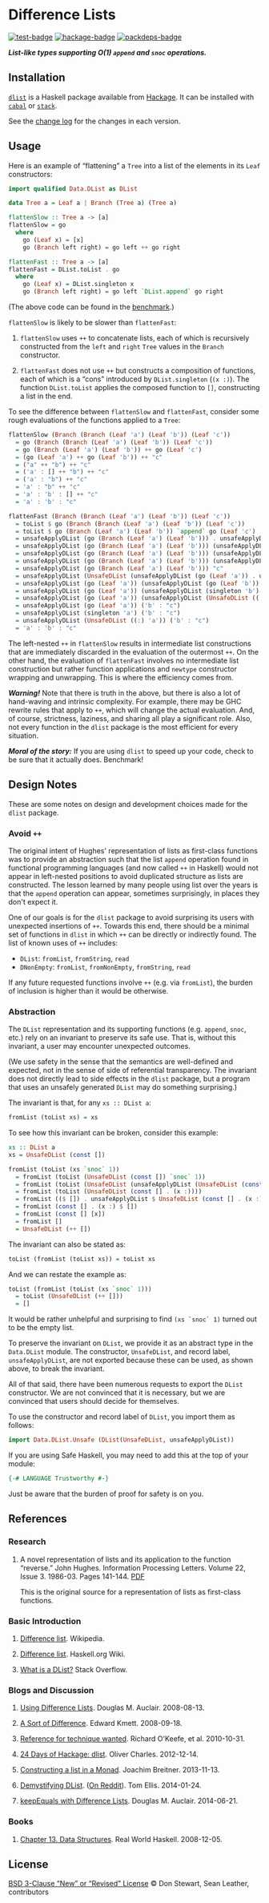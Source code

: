# Difference Lists

<!-- Badges -->

[![test-badge][]][test]
[![hackage-badge][]][hackage-dlist]
[![packdeps-badge][]][packdeps]

<!-- Brief description -->

_**List-like types supporting _O_(1) `append` and `snoc` operations.**_

<!-- Sections -->

## Installation

[`dlist`][hackage-dlist] is a Haskell package available from [Hackage][hackage].
It can be installed with [`cabal`][cabal] or [`stack`][stack].

See the [change log](./changelog.md) for the changes in each version.

## Usage

Here is an example of “flattening” a `Tree` into a list of the elements in its
`Leaf` constructors:

```haskell
import qualified Data.DList as DList

data Tree a = Leaf a | Branch (Tree a) (Tree a)

flattenSlow :: Tree a -> [a]
flattenSlow = go
  where
    go (Leaf x) = [x]
    go (Branch left right) = go left ++ go right

flattenFast :: Tree a -> [a]
flattenFast = DList.toList . go
  where
    go (Leaf x) = DList.singleton x
    go (Branch left right) = go left `DList.append` go right
```

(The above code can be found in the [benchmark][].)

`flattenSlow` is likely to be slower than `flattenFast`:

1. `flattenSlow` uses `++` to concatenate lists, each of which is recursively
   constructed from the `left` and `right` `Tree` values in the `Branch`
   constructor.

2. `flattenFast` does not use `++` but constructs a composition of functions,
   each of which is a “cons” introduced by `DList.singleton` (`(x :)`). The
   function `DList.toList` applies the composed function to `[]`, constructing
   a list in the end.

To see the difference between `flattenSlow` and `flattenFast`, consider some
rough evaluations of the functions applied to a `Tree`:

```haskell
flattenSlow (Branch (Branch (Leaf 'a') (Leaf 'b')) (Leaf 'c'))
  = go (Branch (Branch (Leaf 'a') (Leaf 'b')) (Leaf 'c'))
  = go (Branch (Leaf 'a') (Leaf 'b')) ++ go (Leaf 'c')
  = (go (Leaf 'a') ++ go (Leaf 'b')) ++ "c"
  = ("a" ++ "b") ++ "c"
  = ('a' : [] ++ "b") ++ "c"
  = ('a' : "b") ++ "c"
  = 'a' : "b" ++ "c"
  = 'a' : 'b' : [] ++ "c"
  = 'a' : 'b' : "c"
```

```haskell
flattenFast (Branch (Branch (Leaf 'a') (Leaf 'b')) (Leaf 'c'))
  = toList $ go (Branch (Branch (Leaf 'a') (Leaf 'b')) (Leaf 'c'))
  = toList $ go (Branch (Leaf 'a') (Leaf 'b')) `append` go (Leaf 'c')
  = unsafeApplyDList (go (Branch (Leaf 'a') (Leaf 'b'))) . unsafeApplyDList (go (Leaf 'c')) $ []
  = unsafeApplyDList (go (Branch (Leaf 'a') (Leaf 'b'))) (unsafeApplyDList (go (Leaf 'c')) [])
  = unsafeApplyDList (go (Branch (Leaf 'a') (Leaf 'b'))) (unsafeApplyDList (singleton 'c') [])
  = unsafeApplyDList (go (Branch (Leaf 'a') (Leaf 'b'))) (unsafeApplyDList (UnsafeDList ((:) 'c')) [])
  = unsafeApplyDList (go (Branch (Leaf 'a') (Leaf 'b'))) "c"
  = unsafeApplyDList (UnsafeDList (unsafeApplyDList (go (Leaf 'a')) . unsafeApplyDList (go (Leaf 'b')))) "c"
  = unsafeApplyDList (go (Leaf 'a')) (unsafeApplyDList (go (Leaf 'b')) "c")
  = unsafeApplyDList (go (Leaf 'a')) (unsafeApplyDList (singleton 'b') "c")
  = unsafeApplyDList (go (Leaf 'a')) (unsafeApplyDList (UnsafeDList ((:) 'b')) "c")
  = unsafeApplyDList (go (Leaf 'a')) ('b' : "c")
  = unsafeApplyDList (singleton 'a') ('b' : "c")
  = unsafeApplyDList (UnsafeDList ((:) 'a')) ('b' : "c")
  = 'a' : 'b' : "c"
```

The left-nested `++` in `flattenSlow` results in intermediate list constructions
that are immediately discarded in the evaluation of the outermost `++`. On the
other hand, the evaluation of `flattenFast` involves no intermediate list
construction but rather function applications and `newtype` constructor wrapping
and unwrapping. This is where the efficiency comes from.

_**Warning!**_ Note that there is truth in the above, but there is also a lot of
hand-waving and intrinsic complexity. For example, there may be GHC rewrite
rules that apply to `++`, which will change the actual evaluation. And, of
course, strictness, laziness, and sharing all play a significant role. Also, not
every function in the `dlist` package is the most efficient for every situation.

_**Moral of the story:**_ If you are using `dlist` to speed up your code, check
to be sure that it actually does. Benchmark!

## Design Notes

These are some notes on design and development choices made for the `dlist`
package.

### Avoid `++`

The original intent of Hughes' representation of lists as first-class functions
was to provide an abstraction such that the list `append` operation found in
functional programming languages (and now called `++` in Haskell) would not
appear in left-nested positions to avoid duplicated structure as lists are
constructed. The lesson learned by many people using list over the years is that
the `append` operation can appear, sometimes surprisingly, in places they don't
expect it.

One of our goals is for the `dlist` package to avoid surprising its users with
unexpected insertions of `++`. Towards this end, there should be a minimal set
of functions in `dlist` in which `++` can be directly or indirectly found. The
list of known uses of `++` includes:

* `DList`: `fromList`, `fromString`, `read`
* `DNonEmpty`: `fromList`, `fromNonEmpty`, `fromString`, `read`

If any future requested functions involve `++` (e.g. via `fromList`), the burden
of inclusion is higher than it would be otherwise.

### Abstraction

The `DList` representation and its supporting functions (e.g. `append`, `snoc`,
etc.) rely on an invariant to preserve its safe use. That is, without this
invariant, a user may encounter unexpected outcomes.

(We use safety in the sense that the semantics are well-defined and expected,
not in the sense of side of referential transparency. The invariant does not
directly lead to side effects in the `dlist` package, but a program that uses an
unsafely generated `DList` may do something surprising.)

The invariant is that, for any `xs :: DList a`:

```haskell
fromList (toList xs) = xs
```

To see how this invariant can be broken, consider this example:

```haskell
xs :: DList a
xs = UnsafeDList (const [])

fromList (toList (xs `snoc` 1))
  = fromList (toList (UnsafeDList (const []) `snoc` 1))
  = fromList (toList (UnsafeDList (unsafeApplyDList (UnsafeDList (const [])) . (x :))))
  = fromList (toList (UnsafeDList (const [] . (x :))))
  = fromList (($ []) . unsafeApplyDList $ UnsafeDList (const [] . (x :)))
  = fromList (const [] . (x :) $ [])
  = fromList (const [] [x])
  = fromList []
  = UnsafeDList (++ [])
```

The invariant can also be stated as:

```haskell
toList (fromList (toList xs)) = toList xs
```

And we can restate the example as:

```haskell
toList (fromList (toList (xs `snoc` 1)))
  = toList (UnsafeDList (++ []))
  = []
```

It would be rather unhelpful and surprising to find ``(xs `snoc` 1)`` turned out
to be the empty list.

To preserve the invariant on `DList`, we provide it as an abstract type in the
`Data.DList` module. The constructor, `UnsafeDList`, and record label,
`unsafeApplyDList`, are not exported because these can be used, as shown above,
to break the invariant.

All of that said, there have been numerous requests to export the `DList`
constructor. We are not convinced that it is necessary, but we are convinced
that users should decide for themselves.

To use the constructor and record label of `DList`, you import them as follows:

```haskell
import Data.DList.Unsafe (DList(UnsafeDList, unsafeApplyDList))
```

If you are using Safe Haskell, you may need to add this at the top of your
module:

```haskell
{-# LANGUAGE Trustworthy #-}
```

Just be aware that the burden of proof for safety is on you.

## References

### Research

1. A novel representation of lists and its application to the function
   “reverse.” John Hughes. Information Processing Letters. Volume 22, Issue 3.
   1986-03. Pages 141-144.
   [PDF][hughes-pdf]

   This is the original source for a representation of lists as first-class functions.

### Basic Introduction

1. [Difference list][wikipedia]. Wikipedia.

2. [Difference list][wiki-haskell]. Haskell.org Wiki.

3. [What is a DList?][stack-overflow]
   Stack Overflow.

### Blogs and Discussion

1. [Using Difference Lists][blog-auclair-1].
   Douglas M. Auclair. 2008-08-13.

2. [A Sort of Difference][blog-kmett].
   Edward Kmett. 2008-09-18.

3. [Reference for technique wanted][mail-okeefe].
   Richard O'Keefe, et al. 2010-10-31.

4. [24 Days of Hackage: dlist][blog-charles].
   Oliver Charles. 2012-12-14.

5. [Constructing a list in a Monad][blog-breitner].
   Joachim Breitner. 2013-11-13.

6. [Demystifying DList][blog-ellis].
   ([On Reddit][blog-ellis-reddit]).
   Tom Ellis. 2014-01-24.

7. [keepEquals with Difference Lists][blog-auclair-2]. Douglas M. Auclair.
   2014-06-21.

### Books

1. [Chapter 13. Data Structures][book-real-world-haskell].
   Real World Haskell. 2008-12-05.

## License

[BSD 3-Clause “New” or “Revised” License][license] © Don Stewart, Sean Leather,
contributors

<!-- Keep these sorted. -->

[benchmark]: ./bench/Main.hs
[blog-auclair-1]: https://logicaltypes.blogspot.com/2008/08/using-difference-lists.html
[blog-auclair-2]: https://logicaltypes.blogspot.com/2014/06/keepequals-with-difference-lists.html
[blog-breitner]: https://www.joachim-breitner.de/blog/620-Constructing_a_list_in_a_Monad
[blog-charles]: https://ocharles.org.uk/blog/posts/2012-12-14-24-days-of-hackage-dlist.html
[blog-ellis-reddit]: https://www.reddit.com/r/haskell/comments/1w5duf/demystifying_dlist/
[blog-ellis]: http://h2.jaguarpaw.co.uk/posts/demystifying-dlist/
[blog-kmett]: https://web.archive.org/web/20080918101635/comonad.com/reader/2008/a-sort-of-difference/
[book-real-world-haskell]: http://book.realworldhaskell.org/read/data-structures.html
[cabal]: https://cabal.readthedocs.io/
[hackage-badge]: https://img.shields.io/hackage/v/dlist.svg?maxAge=3600
[hackage-dlist]: https://hackage.haskell.org/package/dlist
[hackage]: https://hackage.haskell.org/
[hughes-pdf]: https://www.cs.tufts.edu/~nr/cs257/archive/john-hughes/lists.pdf
[license]: ./license.md
[mail-okeefe]: https://www.mail-archive.com/haskell-cafe@haskell.org/msg83699.html
[packdeps-badge]: https://img.shields.io/hackage-deps/v/dlist.svg?maxAge=3600
[packdeps]: http://packdeps.haskellers.com/feed?needle=dlist
[stack-overflow]: https://stackoverflow.com/questions/3352418/what-is-a-dlist
[stack]: https://docs.haskellstack.org/
[test-badge]: https://github.com/spl/dlist/workflows/test/badge.svg
[test]: https://github.com/spl/dlist/actions?query=workflow%3Atest
[wiki-haskell]: https://wiki.haskell.org/Difference_list
[wikipedia]: https://en.wikipedia.org/wiki/Difference_list

